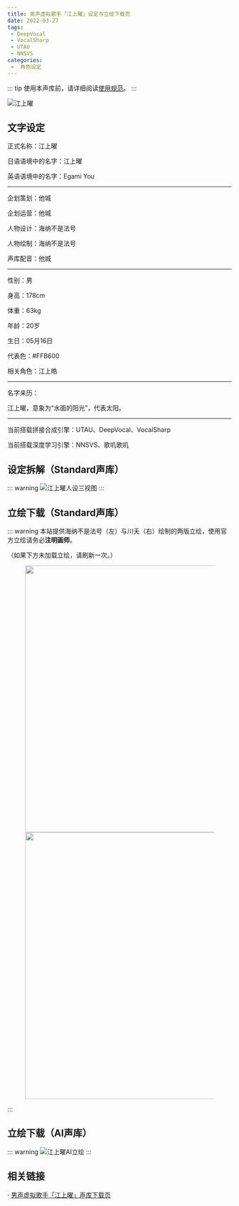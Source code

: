 ```yaml
---
title: 男声虚拟歌手「江上曜」设定与立绘下载页
date: 2022-03-27
tags:
 - DeepVocal
 - VocalSharp
 - UTAU
 - NNSVS
categories:
 -  角色设定
---
```


::: tip
使用本声库前，请详细阅读[使用规范](https://vocalsynths.vercel.app/blogs/ReadMe/2022/220401.html)。
:::

![江上曜](/you-banner.png)

文字设定
----
正式名称：江上曜

日语语境中的名字：江上曜

英语语境中的名字：Egami You

----

企划策划：他城

企划运营：他城

人物设计：海纳不是法号

人物绘制：海纳不是法号

声库配音：他城

----

性别：男

身高：178cm

体重：63kg

年龄：20岁

生日：05月16日

代表色：#FFB600

相关角色：江上皓

----

名字来历：

江上曜，意象为“水面的阳光”，代表太阳。

----

当前搭载拼接合成引擎：UTAU、DeepVocal、VocalSharp

当前搭载深度学习引擎：NNSVS、歌叽歌叽

设定拆解（Standard声库）
----
::: warning
![江上曜人设三视图](/you-design.png)
:::

立绘下载（Standard声库）
----
::: warning
本站提供海纳不是法号（左）与川夭（右）绘制的两版立绘，使用官方立绘请务必**注明画师**。

（如果下方未加载立绘，请刷新一次。）

<center>
<figure>
<image src="https://vocalsynths.vercel.app/you-illust-hina.png" height="600px"/>
<image src="https://vocalsynths.vercel.app/you-illust-chuanyao.png" height="600px"/>
</figure>
</center>

:::

立绘下载（AI声库）
----
::: warning
![江上曜AI立绘](/you-ai-illust-hina.png)
:::

相关链接
----
· [男声虚拟歌手「江上曜」声库下载页](https://vocalsynths.vercel.app/blogs/VoicebankDistribute/2022/220325-1.html)

